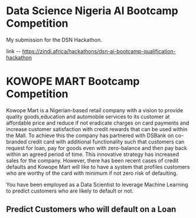 # Data Science Nigeria AI Bootcamp Competition

My submission for the DSN Hackathon.

link -- https://zindi.africa/hackathons/dsn-ai-bootcamp-qualification-hackathon

# KOWOPE MART Bootcamp Competition

Kowope Mart is a Nigerian-based retail company with a vision to provide quality
goods,education and automobile services to its customer at affordable price and 
reduce if not eradicate charges on card payments and increase customer satisfaction 
with credit rewards that can be used within the Mall.
To achieve this the company has partnered with DSBank on co-branded credit card with
additional functionality such that customers can request for loan, pay for goods even
with zero-balance and then pay back within an agreed period of time. This innovative 
strategy has increased sales for the company.
However, there has been recent cases of credit defaults and Kowope Mart will like to
have a system that profiles customers who are worthy of the card with minimum if not 
zero risk of defaulting.

You have been employed as a Data Scientist to leverage Machine Learning to predict 
customers who are likely to default or not.


## Predict Customers who will default on a Loan
